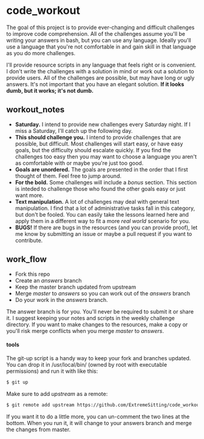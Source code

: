 # code_workout

The goal of this project is to provide ever-changing and difficult challenges to improve code comprehension. All of the challenges assume you'll be writing your answers in bash, but you can use any language. Ideally you'll use a language that you're not comfortable in and gain skill in that language as you do more challenges.

I'll provide resource scripts in any language that feels right or is convenient. I don't write the challenges with a solution in mind or work out a solution to provide users. All of the challenges are possible, but may have long or ugly answers. It's not important that you have an elegant solution. **If it looks dumb, but it works; it's not dumb.**

## workout_notes

* **Saturday.** I intend to provide new challenges every Saturday night. If I miss a Saturday, I'll catch up the following day.
* **This should challenge you.** I intend to provide challenges that are possible, but difficult. Most challenges will start easy, or have easy goals, but the difficulty should escalate quickly. If you find the challenges too easy then you may want to choose a language you aren't as comfortable with or maybe you're just too good.
* **Goals are unordered.** The goals are presented in the order that I first thought of them. Feel free to jump around.
* **For the bold.** Some challenges will include a *bonus* section. This section is inteded to challenge those who found the other goals easy or just want more.
* **Text manipulation.** A lot of challenges may deal with general text manipulation. I find that a lot of administrative tasks fall in this category, but don't be fooled. You can easily take the lessons learned here and apply them in a different way to fit a more *real world* scenario for you.
* **BUGS!** If there are bugs in the resources (and you can provide proof), let me know by submitting an issue or maybe a pull request if you want to contribute.

## work_flow

* Fork this repo
* Create an *answers* branch
* Keep the master branch updated from upstream
* Merge *master* to *answers* so you can work out of the *answers* branch
* Do your work in the *answers* branch.

The answer branch is for you. You'll never be required to submit it or share it. I suggest keeping your notes and scripts in the weekly challenge directory. If you want to make changes to the resources, make a copy or you'll risk merge conflicts when you merge *master* to *answers*.

#### tools

The git-up script is a handy way to keep your fork and branches updated. You can drop it in /usr/local/bin/ (owned by root with executable permissions) and run it with like this:

```bash
$ git up
```

Make sure to add *upstream* as a remote:
```bash
$ git remote add upstream https://github.com/ExtremeSitting/code_workout.git
```
If you want it to do a little more, you can un-comment the two lines at the bottom. When you run it, it will change to your answers branch and merge the changes from master.
